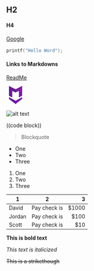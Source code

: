 
## H2
#### H4

[Google](https://www.google.com)

```C
printf("Hello Word");
```

#### Links to Markdowns
[ReadMe](https://github.com/DanteJones/IT2600/blob/master/README.md)


![alt text](https://github.com/adam-p/markdown-here/raw/master/src/common/images/icon48.png "Logo Title Text 1")

![alt text](http://images.newindianexpress.com/images/FrontEnd/images/search-mob.png)

((code block))

> Blockquote

* One
* Two
* Three

1. One
2. Two
3. Three

| 1             | 2             | 3     |
| ------------- |:-------------:| -----:|
| David         | Pay check is  | $1000 |
| Jordan        | Pay check is  |  $100 |
| Scott         | Pay check is  |   $10 |

**This is bold text**

*This text is italicized*

~~This is a strikethough~~
